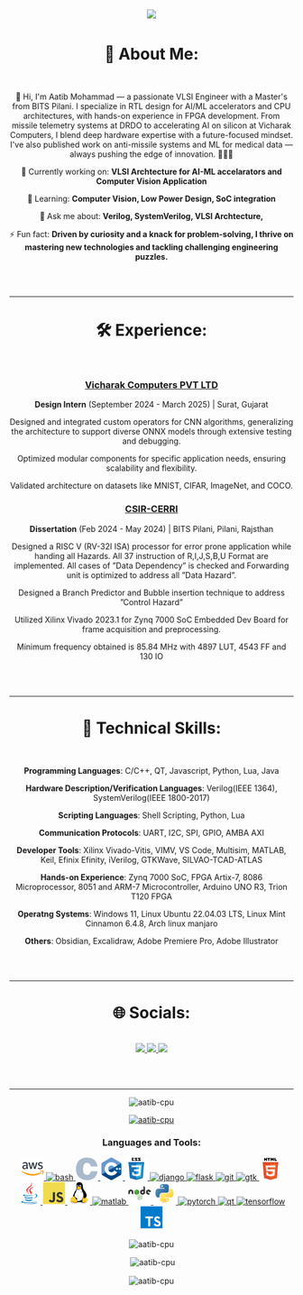 <!-- This is a comment -->
<!--h1 align="center">Hi 👋, I'm Aatib Mohammad</h1-->
<h1 align="center">
    <img src="https://readme-typing-svg.herokuapp.com/?font=Righteous&size=35&center=true&vCenter=true&width=500&height=70&duration=4000&lines=Hi+There!+👋;+I'm+Aatib+Mohammad!;" />
</h1>

<h1 align="center"> 💫 About Me:</h1>
<br/>
<div align="center">
  
👋 Hi, I'm Aatib Mohammad — a passionate VLSI Engineer with a Master's from BITS Pilani. I specialize in RTL design for AI/ML accelerators and CPU architectures, with hands-on experience in FPGA development. From missile telemetry systems at DRDO to accelerating AI on silicon at Vicharak Computers, I blend deep hardware expertise with a future-focused mindset. I've also published work on anti-missile systems and ML for medical data — always pushing the edge of innovation. 🚀🔧📡

🔭 Currently working on: **VLSI Archtecture for AI-ML accelarators and Computer Vision Application**

🌱 Learning: **Computer Vision, Low Power Design, SoC integration**

💬 Ask me about: **Verilog, SystemVerilog, VLSI Archtecture,**

⚡ Fun fact: **Driven by curiosity and a knack for problem-solving, I thrive on mastering new technologies and tackling challenging engineering puzzles.**
</div>
<br/><br/>
 <hr/>
<h1 align="center">🛠️ Experience:</h1>
<br/>
<div align="center">
  
### [Vicharak Computers PVT LTD](https://vicharak.in/)
**Design Intern** (September 2024 - March 2025) | Surat, Gujarat

Designed and integrated custom operators for CNN algorithms, generalizing the architecture to support diverse ONNX models through extensive testing and debugging. 

Optimized modular components for specific application needs, ensuring scalability and flexibility. 

Validated architecture on datasets like MNIST, CIFAR, ImageNet, and COCO.

### [CSIR-CERRI](https://www.galaxeye.space/)
**Dissertation** (Feb 2024 - May 2024) | BITS Pilani, Pilani, Rajsthan

Designed a RISC V (RV-32I ISA) processor for error prone application while handing all Hazards.
All 37 instruction of R,I,J,S,B,U Format are implemented. All cases of ”Data Dependency” is checked and Forwarding unit is optimized to address all ”Data Hazard”.

Designed a Branch Predictor and Bubble insertion technique to address ”Control Hazard”

Utilized Xilinx Vivado 2023.1 for Zynq 7000 SoC Embedded Dev Board for frame acquisition and preprocessing.

Minimum frequency obtained is 85.84 MHz with 4897 LUT, 4543 FF and 130 IO

</div>

<br/><br/>

 <hr/>

<h1 align="center">🔧 Technical Skills:</h1>
<br/>
<div align="center">
  
**Programming Languages**: C/C++, QT, Javascript, Python, Lua, Java

**Hardware Description/Verification Languages**: Verilog(IEEE 1364), SystemVerilog(IEEE 1800-2017)

**Scripting Languages**: Shell Scripting, Python, Lua

**Communication Protocols**: UART, I2C, SPI, GPIO, AMBA AXI

**Developer Tools**: Xilinx Vivado-Vitis, VIMV, VS Code, Multisim, MATLAB, Keil, Efinix Efinity, iVerilog, GTKWave, SILVAO-TCAD-ATLAS

**Hands-on Experience**: Zynq 7000 SoC, FPGA Artix-7, 8086 Microprocessor, 8051 and ARM-7 Microcontroller, Arduino UNO R3, Trion T120 FPGA

**Operatng Systems**: Windows 11, Linux Ubuntu 22.04.03 LTS, Linux Mint Cinnamon 6.4.8, Arch linux manjaro

**Others**: Obsidian, Excalidraw, Adobe Premiere Pro, Adobe Illustrator

</div>

<br/><br/>

 <hr/>
 
<h1 align="center"> 🌐 Socials: </h1>
<br/>
<div align="center"> 
  <a href="mailto:aatib123@gmail.com">
    <img src="https://img.shields.io/badge/Gmail-333333?style=for-the-badge&logo=gmail&logoColor=red" />
  </a>
  <a href="https://www.linkedin.com/in/aatib-mohammad-654201140/" target="_blank">
    <img src="https://img.shields.io/badge/LinkedIn-0077B5?style=for-the-badge&logo=linkedin&logoColor=white" target="_blank" />
  </a>
  <a href="https://www.linkedin.com/in/aatib-mohammad-654201140/" target="_blank">
     <img src="https://img.shields.io/badge/Portfolio-FF5722?style=for-the-badge&logo=todoist&logoColor=white" target="_blank" /> <!-- sqlite, safari, google-chrome are other good icon options -->
  </a>
  
<br/><br/>

 <hr/>
 
<p align="center"> <img src="https://komarev.com/ghpvc/?username=aatib-cpu&label=Profile%20views&color=0e75b6&style=flat" alt="aatib-cpu" /> </p>

<p align="center"> <a href="https://github.com/ryo-ma/github-profile-trophy"><img src="https://github-profile-trophy.vercel.app/?username=aatib-cpu" alt="aatib-cpu" /></a> </p>
 
<h3 align="center">Languages and Tools:</h3>
<p align="center"> <a href="https://aws.amazon.com" target="_blank" rel="noreferrer"> <img src="https://raw.githubusercontent.com/devicons/devicon/master/icons/amazonwebservices/amazonwebservices-original-wordmark.svg" alt="aws" width="40" height="40"/> </a> <a href="https://www.gnu.org/software/bash/" target="_blank" rel="noreferrer"> <img src="https://www.vectorlogo.zone/logos/gnu_bash/gnu_bash-icon.svg" alt="bash" width="40" height="40"/> </a> <a href="https://www.cprogramming.com/" target="_blank" rel="noreferrer"> <img src="https://raw.githubusercontent.com/devicons/devicon/master/icons/c/c-original.svg" alt="c" width="40" height="40"/> </a> <a href="https://www.w3schools.com/cpp/" target="_blank" rel="noreferrer"> <img src="https://raw.githubusercontent.com/devicons/devicon/master/icons/cplusplus/cplusplus-original.svg" alt="cplusplus" width="40" height="40"/> </a> <a href="https://www.w3schools.com/css/" target="_blank" rel="noreferrer"> <img src="https://raw.githubusercontent.com/devicons/devicon/master/icons/css3/css3-original-wordmark.svg" alt="css3" width="40" height="40"/> </a> <a href="https://www.djangoproject.com/" target="_blank" rel="noreferrer"> <img src="https://cdn.worldvectorlogo.com/logos/django.svg" alt="django" width="40" height="40"/> </a> <a href="https://flask.palletsprojects.com/" target="_blank" rel="noreferrer"> <img src="https://www.vectorlogo.zone/logos/pocoo_flask/pocoo_flask-icon.svg" alt="flask" width="40" height="40"/> </a> <a href="https://git-scm.com/" target="_blank" rel="noreferrer"> <img src="https://www.vectorlogo.zone/logos/git-scm/git-scm-icon.svg" alt="git" width="40" height="40"/> </a> <a href="https://www.gtk.org/" target="_blank" rel="noreferrer"> <img src="https://upload.wikimedia.org/wikipedia/commons/7/71/GTK_logo.svg" alt="gtk" width="40" height="40"/> </a> <a href="https://www.w3.org/html/" target="_blank" rel="noreferrer"> <img src="https://raw.githubusercontent.com/devicons/devicon/master/icons/html5/html5-original-wordmark.svg" alt="html5" width="40" height="40"/> </a> <a href="https://www.java.com" target="_blank" rel="noreferrer"> <img src="https://raw.githubusercontent.com/devicons/devicon/master/icons/java/java-original.svg" alt="java" width="40" height="40"/> </a> <a href="https://developer.mozilla.org/en-US/docs/Web/JavaScript" target="_blank" rel="noreferrer"> <img src="https://raw.githubusercontent.com/devicons/devicon/master/icons/javascript/javascript-original.svg" alt="javascript" width="40" height="40"/> </a> <a href="https://www.linux.org/" target="_blank" rel="noreferrer"> <img src="https://raw.githubusercontent.com/devicons/devicon/master/icons/linux/linux-original.svg" alt="linux" width="40" height="40"/> </a> <a href="https://www.mathworks.com/" target="_blank" rel="noreferrer"> <img src="https://upload.wikimedia.org/wikipedia/commons/2/21/Matlab_Logo.png" alt="matlab" width="40" height="40"/> </a> <a href="https://nodejs.org" target="_blank" rel="noreferrer"> <img src="https://raw.githubusercontent.com/devicons/devicon/master/icons/nodejs/nodejs-original-wordmark.svg" alt="nodejs" width="40" height="40"/> </a> <a href="https://www.python.org" target="_blank" rel="noreferrer"> <img src="https://raw.githubusercontent.com/devicons/devicon/master/icons/python/python-original.svg" alt="python" width="40" height="40"/> </a> <a href="https://pytorch.org/" target="_blank" rel="noreferrer"> <img src="https://www.vectorlogo.zone/logos/pytorch/pytorch-icon.svg" alt="pytorch" width="40" height="40"/> </a> <a href="https://www.qt.io/" target="_blank" rel="noreferrer"> <img src="https://upload.wikimedia.org/wikipedia/commons/0/0b/Qt_logo_2016.svg" alt="qt" width="40" height="40"/> </a> <a href="https://www.tensorflow.org" target="_blank" rel="noreferrer"> <img src="https://www.vectorlogo.zone/logos/tensorflow/tensorflow-icon.svg" alt="tensorflow" width="40" height="40"/> </a> <a href="https://www.typescriptlang.org/" target="_blank" rel="noreferrer"> <img src="https://raw.githubusercontent.com/devicons/devicon/master/icons/typescript/typescript-original.svg" alt="typescript" width="40" height="40"/> </a> </p>

<p><img align="center" src="https://github-readme-stats.vercel.app/api/top-langs?username=aatib-cpu&show_icons=true&locale=en&layout=compact" alt="aatib-cpu" /></p>

<p>&nbsp;<img align="center" src="https://github-readme-stats.vercel.app/api?username=aatib-cpu&show_icons=true&locale=en" alt="aatib-cpu" /></p>

<p><img align="center" src="https://github-readme-streak-stats.herokuapp.com/?user=aatib-cpu&" alt="aatib-cpu" /></p>

